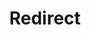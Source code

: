 ﻿---
layout: src/layouts/Redirect.astro
title: Redirect
redirect: https://octopus.com/docs/projects/steps/conditions
pubDate:  2023-01-01
navSearch: false
navSitemap: false
navMenu: false
---
